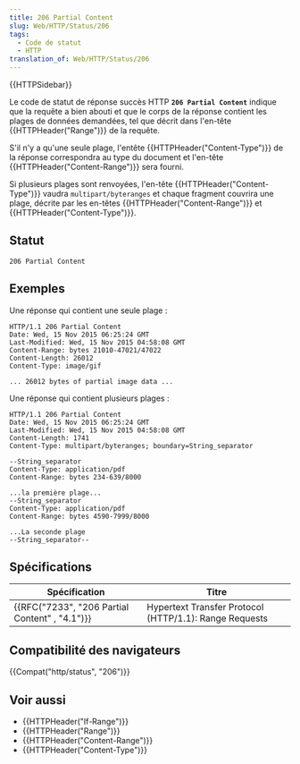 ```yaml
---
title: 206 Partial Content
slug: Web/HTTP/Status/206
tags:
  - Code de statut
  - HTTP
translation_of: Web/HTTP/Status/206
---
```

{{HTTPSidebar}}

Le code de statut de réponse succès HTTP **`206 Partial Content`** indique que la requête a bien abouti et que le corps de la réponse contient les plages de données demandées, tel que décrit dans l'en-tête {{HTTPHeader("Range")}} de la requête.

S'il n'y a qu'une seule plage, l'entête {{HTTPHeader("Content-Type")}} de la réponse correspondra au type du document et l'en-tête {{HTTPHeader("Content-Range")}} sera fourni.

Si plusieurs plages sont renvoyées, l'en-tête {{HTTPHeader("Content-Type")}} vaudra `multipart/byteranges` et chaque fragment couvrira une plage, décrite par les en-têtes {{HTTPHeader("Content-Range")}} et {{HTTPHeader("Content-Type")}}.

## Statut

    206 Partial Content

## Exemples

Une réponse qui contient une seule plage :

    HTTP/1.1 206 Partial Content
    Date: Wed, 15 Nov 2015 06:25:24 GMT
    Last-Modified: Wed, 15 Nov 2015 04:58:08 GMT
    Content-Range: bytes 21010-47021/47022
    Content-Length: 26012
    Content-Type: image/gif

    ... 26012 bytes of partial image data ...

Une réponse qui contient plusieurs plages :

    HTTP/1.1 206 Partial Content
    Date: Wed, 15 Nov 2015 06:25:24 GMT
    Last-Modified: Wed, 15 Nov 2015 04:58:08 GMT
    Content-Length: 1741
    Content-Type: multipart/byteranges; boundary=String_separator

    --String_separator
    Content-Type: application/pdf
    Content-Range: bytes 234-639/8000

    ...la première plage...
    --String_separator
    Content-Type: application/pdf
    Content-Range: bytes 4590-7999/8000

    ...La seconde plage
    --String_separator--

## Spécifications

| Spécification                                                | Titre                                                  |
| ------------------------------------------------------------ | ------------------------------------------------------ |
| {{RFC("7233", "206 Partial Content" , "4.1")}} | Hypertext Transfer Protocol (HTTP/1.1): Range Requests |

## Compatibilité des navigateurs

{{Compat("http/status", "206")}}

## Voir aussi

- {{HTTPHeader("If-Range")}}
- {{HTTPHeader("Range")}}
- {{HTTPHeader("Content-Range")}}
- {{HTTPHeader("Content-Type")}}
